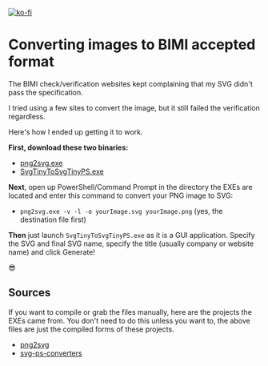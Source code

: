 [![ko-fi](https://ko-fi.com/img/githubbutton_sm.svg)](https://ko-fi.com/asheroto)
# Converting images to BIMI accepted format

The BIMI check/verification websites kept complaining that my SVG didn't pass the specification.

I tried using a few sites to convert the image, but it still failed the verification regardless.

Here's how I ended up getting it to work.

**First, download these two binaries:**
- [png2svg.exe](https://github.com/asheroto/bimi-svg-conversion/releases/latest/download/png2svg.exe)
- [SvgTinyToSvgTinyPS.exe](https://github.com/asheroto/bimi-svg-conversion/releases/latest/download/SvgTinyToSvgTinyPS.exe)

**Next**, open up PowerShell/Command Prompt in the directory the EXEs are located and enter this command to convert your PNG image to SVG:
- `png2svg.exe -v -l -o yourImage.svg yourImage.png` (yes, the destination file first)

**Then** just launch `SvgTinyToSvgTinyPS.exe` as it is a GUI application. Specify the SVG and final SVG name, specify the title (usually company or website name) and click Generate!

😎

## Sources

If you want to compile or grab the files manually, here are the projects the EXEs came from. You don't need to do this unless you want to, the above files are just the compiled forms of these projects.
- [png2svg](https://github.com/xyproto/png2svg)
- [svg-ps-converters](https://github.com/authindicators/svg-ps-converters/)